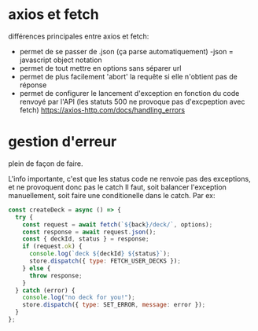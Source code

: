 # axios et fetch

différences principales entre axios et fetch:

- permet de se passer de .json (ça parse automatiquement) -json = javascript object notation
- permet de tout mettre en options sans séparer url
- permet de plus facilement 'abort' la requête si elle n'obtient pas de réponse
- permet de configurer le lancement d'exception en fonction du code renvoyé par l'API (les statuts 500 ne provoque pas d'excpeption avec fetch)
  https://axios-http.com/docs/handling_errors

# gestion d'erreur

plein de façon de faire.

L'info importante, c'est que les status code ne renvoie pas des exceptions, et ne provoquent donc pas le catch
Il faut, soit balancer l'exception manuellement, soit faire une conditionelle dans le catch. Par ex:

```javascript
const createDeck = async () => {
  try {
    const request = await fetch(`${back}/deck/`, options);
    const response = await request.json();
    const { deckId, status } = response;
    if (request.ok) {
      console.log(`deck ${deckId} ${status}`);
      store.dispatch({ type: FETCH_USER_DECKS });
    } else {
      throw response;
    }
  } catch (error) {
    console.log("no deck for you!");
    store.dispatch({ type: SET_ERROR, message: error });
  }
};
```
